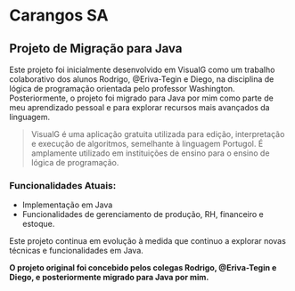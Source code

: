 # Carangos SA
## Projeto de Migração para Java

Este projeto foi inicialmente desenvolvido em VisualG como um trabalho colaborativo dos alunos Rodrigo, @Eriva-Tegin e Diego, na disciplina de lógica de programação orientada pelo professor Washington. Posteriormente, o projeto foi migrado para Java por mim como parte de meu aprendizado pessoal e para explorar recursos mais avançados da linguagem.

> VisualG é uma aplicação gratuita utilizada para edição, interpretação e execução de algoritmos, semelhante à linguagem Portugol. É amplamente utilizado em instituições de ensino para o ensino de lógica de programação.

### Funcionalidades Atuais:
- Implementação em Java
- Funcionalidades de gerenciamento de produção, RH, financeiro e estoque.

Este projeto continua em evolução à medida que continuo a explorar novas técnicas e funcionalidades em Java.

**O projeto original foi concebido pelos colegas Rodrigo, @Eriva-Tegin e Diego, e posteriormente migrado para Java por mim.**

